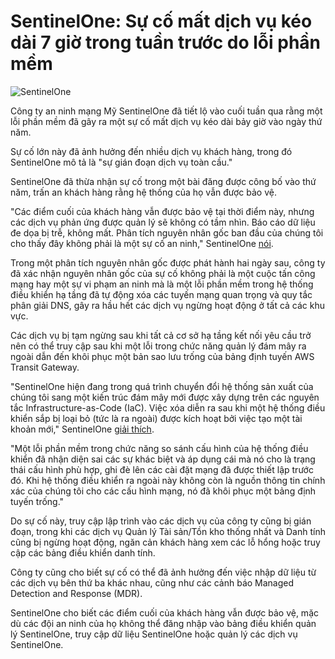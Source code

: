 # SentinelOne: Sự cố mất dịch vụ kéo dài 7 giờ trong tuần trước do lỗi phần mềm

![SentinelOne](https://www.bleepstatic.com/content/hl-images/2025/06/02/SentinelOne-headpic.jpg)

Công ty an ninh mạng Mỹ SentinelOne đã tiết lộ vào cuối tuần qua rằng một lỗi phần mềm đã gây ra một sự cố mất dịch vụ kéo dài bảy giờ vào ngày thứ năm.

Sự cố lớn này đã ảnh hưởng đến nhiều dịch vụ khách hàng, trong đó SentinelOne mô tả là "sự gián đoạn dịch vụ toàn cầu."

SentinelOne đã thừa nhận sự cố trong một bài đăng được công bố vào thứ năm, trấn an khách hàng rằng hệ thống của họ vẫn được bảo vệ.

"Các điểm cuối của khách hàng vẫn được bảo vệ tại thời điểm này, nhưng các dịch vụ phản ứng được quản lý sẽ không có tầm nhìn. Báo cáo dữ liệu đe dọa bị trễ, không mất. Phân tích nguyên nhân gốc ban đầu của chúng tôi cho thấy đây không phải là một sự cố an ninh," SentinelOne [nói](https://www.sentinelone.com/blog/update-on-may-29-outage#heading-1).

Trong một phân tích nguyên nhân gốc được phát hành hai ngày sau, công ty đã xác nhận nguyên nhân gốc của sự cố không phải là một cuộc tấn công mạng hay một sự vi phạm an ninh mà là một lỗi phần mềm trong hệ thống điều khiển hạ tầng đã tự động xóa các tuyến mạng quan trọng và quy tắc phân giải DNS, gây ra hầu hết các dịch vụ ngừng hoạt động ở tất cả các khu vực.

Các dịch vụ bị tạm ngừng sau khi tất cả cơ sở hạ tầng kết nối yêu cầu trở nên có thể truy cập sau khi một lỗi trong chức năng quản lý đám mây ra ngoài dẫn đến khôi phục một bản sao lưu trống của bảng định tuyến AWS Transit Gateway.

"SentinelOne hiện đang trong quá trình chuyển đổi hệ thống sản xuất của chúng tôi sang một kiến trúc đám mây mới được xây dựng trên các nguyên tắc Infrastructure-as-Code (IaC). Việc xóa diễn ra sau khi một hệ thống điều khiển sắp bị loại bỏ (tức là ra ngoài) được kích hoạt bởi việc tạo một tài khoản mới," SentinelOne [giải thích](https://www.sentinelone.com/blog/update-on-may-29-outage/).

"Một lỗi phần mềm trong chức năng so sánh cấu hình của hệ thống điều khiển đã nhận diện sai các sự khác biệt và áp dụng cái mà nó cho là trạng thái cấu hình phù hợp, ghi đè lên các cài đặt mạng đã được thiết lập trước đó. Khi hệ thống điều khiển ra ngoài này không còn là nguồn thông tin chính xác của chúng tôi cho các cấu hình mạng, nó đã khôi phục một bảng định tuyến trống."

Do sự cố này, truy cập lập trình vào các dịch vụ của công ty cũng bị gián đoạn, trong khi các dịch vụ Quản lý Tài sản/Tồn kho thống nhất và Danh tính cũng bị ngừng hoạt động, ngăn cản khách hàng xem các lỗ hổng hoặc truy cập các bảng điều khiển danh tính.

Công ty cũng cho biết sự cố có thể đã ảnh hưởng đến việc nhập dữ liệu từ các dịch vụ bên thứ ba khác nhau, cũng như các cảnh báo Managed Detection and Response (MDR).

SentinelOne cho biết các điểm cuối của khách hàng vẫn được bảo vệ, mặc dù các đội an ninh của họ không thể đăng nhập vào bảng điều khiển quản lý SentinelOne, truy cập dữ liệu SentinelOne hoặc quản lý các dịch vụ SentinelOne.